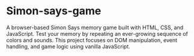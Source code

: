 # Simon-says-game
 A browser-based Simon Says memory game built with HTML, CSS, and JavaScript. Test your memory by repeating an ever-growing sequence of colors and sounds. This project focuses on DOM manipulation, event handling, and game logic using vanilla JavaScript.
